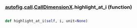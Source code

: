 ### [autofig](autofig.md).[call](autofig.call.md).[CallDimensionX](autofig.call.CallDimensionX.md).highlight_at_i (function)


```py

def highlight_at_i(self, i, unit=None)

```



        

